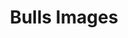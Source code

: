 ---
title: Bulls Images
resources:
- params:
    lot: 0
    tag: '372'
    title: 'Lot 2: Loosli Foreman 372'
  title: 'Lot 2: Loosli Foreman 372'
  src: 372.jpg
- params:
    lot: 0
    tag: '3054'
    title: Tag 3054
  src: 3054_IMG_8010 copy.jpg
- name: LOOSLI FOREMAN 333
  params:
    lot: 1
    tag: '333'
    title: Tag 333
  src: 333_IMG_9796 copy.jpg
  title: 'Lot 1: Loosli Foreman 333'
- name: LOOSLI FOREMAN 372
  params:
    lot: 2
    tag: '372'
    title: Tag 372
  src: 372_IMG_8205 copy.jpg
  title: 'Lot 2: Loosli Foreman 372'
- name: LOOSLI FOREMAN 372
  params:
    lot: 2
    tag: '372'
    title: Tag 372
  src: 372_IMG_8669.jpg
  title: 'Lot 2: Loosli Foreman 372'
- name: LOOSLI PERSEVERANCE 310
  params:
    lot: 3
    tag: '310'
    title: Tag 310
  src: 310_IMG_7865 copy.jpg
  title: 'Lot 3: Loosli Perseverance 310'
- name: LOOSLI PERSEVERANCE 310
  params:
    lot: 3
    tag: '310'
    title: Tag 310
  src: 310_IMG_8510 copy.jpg
  title: 'Lot 3: Loosli Perseverance 310'
- name: LOOSLI PERSEVERANCE 336
  params:
    lot: 4
    tag: '336'
    title: Tag 336
  src: 336_IMG_8126 copy.jpg
  title: 'Lot 4: Loosli Perseverance 336'
- name: LOOSLI FOREMAN 364
  params:
    lot: 5
    tag: '364'
    title: Tag 364
  src: 364_IMG_8104 copy.jpg
  title: 'Lot 5: Loosli Foreman 364'
- name: LOOSLI ULTIMATUM 3135
  params:
    lot: 6
    tag: '313'
    title: Tag 313
  src: 313_IMG_9699 copy.jpg
  title: 'Lot 6: Loosli Ultimatum 3135'
- name: LOOSLI ULTIMATUM 3135
  params:
    lot: 6
    tag: '3135'
    title: Tag 3135
  src: 3135_IMG_8619 copy.jpg
  title: 'Lot 6: Loosli Ultimatum 3135'
- name: LOOSLI FOREMAN 3681
  params:
    lot: 7
    tag: '3681'
    title: Tag 3681
  src: 3681_IMG_8329 copy.jpg
  title: 'Lot 7: Loosli Foreman 3681'
- name: LOOSLI PROFITEER 302
  params:
    lot: 8
    tag: '302'
    title: Tag 302
  src: 302_IMG_7964 copy.jpg
  title: 'Lot 8: Loosli Profiteer 302'
- name: LOOSLI PROFITEER 302
  params:
    lot: 8
    tag: '302'
    title: Tag 302
  src: 302_IMG_8630 copy.jpg
  title: 'Lot 8: Loosli Profiteer 302'
- name: LOOSLI PROFITEER 301
  params:
    lot: 9
    tag: '301'
    title: Tag 301
  src: 301_IMG_9814 copy.jpg
  title: 'Lot 9: Loosli Profiteer 301'
- name: LOOSLI PROFITEER 301
  params:
    lot: 9
    tag: '301'
    title: Tag 301
  src: 301_IMG_8213 copy.jpg
  title: 'Lot 9: Loosli Profiteer 301'
- name: LOOSLI COLLUSION 305
  params:
    lot: 10
    tag: '305'
    title: Tag 305
  src: 305_IMG_8557.jpg
  title: 'Lot 10: Loosli Collusion 305'
- name: LOOSLI PERSEVERANCE 389
  params:
    lot: 11
    tag: '389'
    title: Tag 389
  src: 389_IMG_8318 copy.jpg
  title: 'Lot 11: Loosli Perseverance 389'
- name: LOOSLI AGENT 344
  params:
    lot: 12
    tag: '344'
    title: Tag 344
  src: 344_IMG_8265 copy.jpg
  title: 'Lot 12: Loosli Agent 344'
- name: LOOSLI PERSEVERANCE 359
  params:
    lot: 13
    tag: '359'
    title: Tag 359
  src: 359_IMG_8164 copy.jpg
  title: 'Lot 13: Loosli Perseverance 359'
- name: LOOSLI COLLUSION 3125
  params:
    lot: 15
    tag: '3125'
    title: Tag 3125
  src: 3125_IMG_7905 copy.jpg
  title: 'Lot 15: Loosli Collusion 3125'
- name: LOOSLI PERSEVERANCE 316
  params:
    lot: 16
    tag: '316'
    title: Tag 316
  src: 316_IMG_9547 copy.jpg
  title: 'Lot 16: Loosli Perseverance 316'
- name: LOOSLI ULTIMATUM 3148
  params:
    lot: 17
    tag: '314'
    title: Tag 314
  src: 314_IMG_9386.jpg
  title: 'Lot 17: Loosli Ultimatum 3148'
- name: LOOSLI ULTIMATUM 3148
  params:
    lot: 17
    tag: '3148'
    title: Tag 3148
  src: 3148_IMG_8535.jpg
  title: 'Lot 17: Loosli Ultimatum 3148'
- name: LOOSLI FOREMAN 3117
  params:
    lot: 18
    tag: '3117'
    title: Tag 3117
  src: 3117_IMG_8424 copy.jpg
  title: 'Lot 18: Loosli Foreman 3117'
- name: LOOSLI FOREMAN 3117
  params:
    lot: 18
    tag: '311'
    title: Tag 311
  src: 311_IMG_9126.jpg
  title: 'Lot 18: Loosli Foreman 3117'
- name: LOOSLI PROFITEER 3133
  params:
    lot: 19
    tag: '3133'
    title: Tag 3133
  src: 3133_IMG_9608 copy.jpg
  title: 'Lot 19: Loosli Profiteer 3133'
- name: LOOSLI PERSEVERANCE 384
  params:
    lot: 20
    tag: '384'
    title: Tag 384
  src: 384_IMG_8028 copy.jpg
  title: 'Lot 20: Loosli Perseverance 384'
- name: LOOSLI COLLUSION 346
  params:
    lot: 21
    tag: '346'
    title: Tag 346
  src: 346_IMG_8826 copy.jpg
  title: 'Lot 21: Loosli Collusion 346'
- name: LOOSLI COLLUSION 349
  params:
    lot: 22
    tag: '349'
    title: Tag 349
  src: 349_IMG_9003.jpg
  title: 'Lot 22: Loosli Collusion 349'
- name: LOOSLI FOREMAN 369
  params:
    lot: 23
    tag: '369'
    title: Tag 369
  src: 369_IMG_9671 copy.jpg
  title: 'Lot 23: Loosli Foreman 369'
- name: LOOSLI COLLUSION 323
  params:
    lot: 24
    tag: '323'
    title: Tag 323
  src: 323_IMG_0328.jpg
  title: 'Lot 24: Loosli Collusion 323'
- name: LOOSLI PERSERVERANCE 3107
  params:
    lot: 25
    tag: '3107'
    title: Tag 3107
  src: 3107_IMG_8463.jpg
  title: 'Lot 25: Loosli Perserverance 3107'
- name: LOOSLI FORTUNE 3156
  params:
    lot: 26
    tag: '315'
    title: Tag 315
  src: 315_IMG_0055 copy.jpg
  title: 'Lot 26: Loosli Fortune 3156'
- name: LOOSLI FORTUNE 3156
  params:
    lot: 26
    tag: '3156'
    title: Tag 3156
  src: 3156_IMG_0123 copy.jpg
  title: 'Lot 26: Loosli Fortune 3156'
- name: LOOSLI PERSEVERANCE 358
  params:
    lot: 27
    tag: '358'
    title: Tag 358
  src: 358_IMG_9780 copy.jpg
  title: 'Lot 27: Loosli Perseverance 358'
- name: LOOSLI COLLUSION 303
  params:
    lot: 28
    tag: '303'
    title: Tag 303
  src: 303_IMG_0029 copy.jpg
  title: 'Lot 28: Loosli Collusion 303'
- name: LOOSLI PERSEVERANCE 329
  params:
    lot: 30
    tag: '329'
    title: Tag 329
  src: 329_IMG_9761 copy.jpg
  title: 'Lot 30: Loosli Perseverance 329'
- name: LOOSLI COLLUSION 388
  params:
    lot: 31
    tag: '388'
    title: Tag 388
  src: 388_IMG_0281 copy.jpg
  title: 'Lot 31: Loosli Collusion 388'
- name: LOOSLI PROFITEER 334
  params:
    lot: 32
    tag: '334'
    title: Tag 334
  src: 334_IMG_0099 copy.jpg
  title: 'Lot 32: Loosli Profiteer 334'
- name: LOOSLI COLLUSION 3118
  params:
    lot: 34
    tag: '3118'
    title: Tag 3118
  src: 3118_IMG_9078 copy.jpg
  title: 'Lot 34: Loosli Collusion 3118'
- name: LOOSLI ULTIMATUM 373
  params:
    lot: 35
    tag: '373'
    title: Tag 373
  src: 373_IMG_9465 copy.jpg
  title: 'Lot 35: Loosli Ultimatum 373'
- name: LOOSLI AGENT 3132
  params:
    lot: 36
    tag: '3132'
    title: Tag 3132
  src: 3132_IMG_9925 copy.jpg
  title: 'Lot 36: Loosli Agent 3132'
- name: LOOSLI SPARTACUS 337
  params:
    lot: 37
    tag: '337'
    title: Tag 337
  src: 337_IMG_8917 copy.jpg
  title: 'Lot 37: Loosli Spartacus 337'
- name: LOOSLI BRENNIX 330
  params:
    lot: 38
    tag: '330'
    title: Tag 330
  src: 330_IMG_9895 copy.jpg
  title: 'Lot 38: Loosli Brennix 330'
- name: LOOSLI COLLUSION 360
  params:
    lot: 40
    tag: '360'
    title: Tag 360
  src: 360_IMG_9194 copy.jpg
  title: 'Lot 40: Loosli Collusion 360'
- name: LOOSLI AGENT 31601
  params:
    lot: 41
    tag: '31601'
    title: Tag 31601
  src: 31601_IMG_9865 copy.jpg
  title: 'Lot 41: Loosli Agent 31601'
- name: LOOSLI DELEGATE 339
  params:
    lot: 42
    tag: '339'
    title: Tag 339
  src: 339_IMG_9919 copy.jpg
  title: 'Lot 42: Loosli Delegate 339'
- name: LOOSLI COLLUSION 325
  params:
    lot: 43
    tag: '325'
    title: Tag 325
  src: 325_IMG_9033.jpg
  title: 'Lot 43: Loosli Collusion 325'
- name: LOOSLI COLLUSION 326
  params:
    lot: 44
    tag: '326'
    title: Tag 326
  src: 326_IMG_9573 copy.jpg
  title: 'Lot 44: Loosli Collusion 326'
- name: LOOSLI COLLUSION 317
  params:
    lot: 45
    tag: '317'
    title: Tag 317
  src: 317_IMG_8990.jpg
  title: 'Lot 45: Loosli Collusion 317'
- name: LOOSLI PROFITEER 390
  params:
    lot: 46
    tag: '390'
    title: Tag 390
  src: 390_IMG_0257 copy.jpg
  title: 'Lot 46: Loosli Profiteer 390'
- name: LOOSLI PROPULSION 318
  params:
    lot: 47
    tag: '318'
    title: Tag 318
  src: 318_IMG_9260 copy.jpg
  title: 'Lot 47: Loosli Propulsion 318'
- name: LOOSLI PERSEVERANCE 348
  params:
    lot: 48
    tag: '348'
    title: Tag 348
  src: 348_IMG_8064 copy.jpg
  title: 'Lot 48: Loosli Perseverance 348'
- name: LOOSLI BRENNIX 304
  params:
    lot: 49
    tag: '304'
    title: Tag 304
  src: 304_IMG_0147 copy.jpg
  title: 'Lot 49: Loosli Brennix 304'
- name: LOOSLI SPRINT 3167
  params:
    lot: 50
    tag: '3167'
    title: Tag 3167
  src: 3167_IMG_8818 copy.jpg
  title: 'Lot 50: Loosli Sprint 3167'
- name: LOOSLI PERSEVERANCE 3124
  params:
    lot: 59
    tag: '3124'
    title: Tag 3124
  src: 3124_IMG_9156.jpg
  title: 'Lot 59: Loosli Perseverance 3124'
- name: LOOSLI PERSEVERANCE 362
  params:
    lot: 61
    tag: '362'
    title: Tag 362
  src: 362_IMG_9871 copy.jpg
  title: 'Lot 61: Loosli Perseverance 362'
- name: LOOSLI PROPULSION 370
  params:
    lot: 62
    tag: '370'
    title: Tag 370
  src: 370_IMG_9296 copy.jpg
  title: 'Lot 62: Loosli Propulsion 370'
- name: LOOSLI PROFITEER 335
  params:
    lot: 64
    tag: '335'
    title: Tag 335
  src: 335_IMG_8724 copy.jpg
  title: 'Lot 64: Loosli Profiteer 335'
- name: LOOSLI MISSION 392
  params:
    lot: 65
    tag: '392'
    title: Tag 392
  src: 392_IMG_9277 copy.jpg
  title: 'Lot 65: Loosli Mission 392'
- name: LOOSLI COLLUSION 306
  params:
    lot: 67
    tag: '306'
    title: Tag 306
  src: 306_IMG_9234 copy.jpg
  title: 'Lot 67: Loosli Collusion 306'
- name: LOOSLI PERSEVERANCE 3127
  params:
    lot: 70
    tag: '3127'
    title: Tag 3127
  src: 3127_IMG_0073 copy.jpg
  title: 'Lot 70: Loosli Perseverance 3127'
- name: LOOSLI ULTIMATUM 3122
  params:
    lot: 73
    tag: '3122'
    title: Tag 3122
  src: 3122_IMG_8603.jpg
  title: 'Lot 73: Loosli Ultimatum 3122'
- name: LOOSLI COLLUSION 382
  params:
    lot: 76
    tag: '382'
    title: Tag 382
  src: 382_IMG_9505 copy.jpg
  title: 'Lot 76: Loosli Collusion 382'
- name: LOOSLI PERSEVERANCE 399
  params:
    lot: 77
    tag: '399'
    title: Tag 399
  src: 399_IMG_0162 copy.jpg
  title: 'Lot 77: Loosli Perseverance 399'
- name: LOOSLI FOREMAN 385
  params:
    lot: 78
    tag: '385'
    title: Tag 385
  src: 385_IMG_0130 copy.jpg
  title: 'Lot 78: Loosli Foreman 385'
- name: LOOSLI SUPREMACY 3150
  params:
    lot: 79
    tag: '3150'
    title: Tag 3150
  src: 3150_IMG_9963 copy.jpg
  title: 'Lot 79: Loosli Supremacy 3150'
- name: LOOSLI ULTIMATUM 3153
  params:
    lot: 81
    tag: '3153'
    title: Tag 3153
  src: 3153_IMG_9145.jpg
  title: 'Lot 81: Loosli Ultimatum 3153'
- name: LOOSLI TRIAD 915 308
  params:
    lot: 83
    tag: '308'
    title: Tag 308
  src: 308_IMG_9421 copy.jpg
  title: 'Lot 83: Loosli Triad 915 308'
- name: LOOSLI PERSEVERANCE 386
  params:
    lot: 91
    tag: '386'
    title: Tag 386
  src: 386_IMG_9977 copy.jpg
  title: 'Lot 91: Loosli Perseverance 386'
- name: LOOSLI FOREMAN 374
  params:
    lot: 100
    tag: '374'
    title: Tag 374
  src: 374_IMG_8936.jpg
  title: 'Lot 100: Loosli Foreman 374'
- name: LOOSLI DELEGATE 361
  params:
    lot: 101
    tag: '361'
    title: Tag 361
  src: 361_IMG_9999 copy.jpg
  title: 'Lot 101: Loosli Delegate 361'
- name: LOOSLI PROFITEER 3115
  params:
    lot: 102
    tag: '3115'
    title: Tag 3115
  src: 3115_IMG_0365.jpg
  title: 'Lot 102: Loosli Profiteer 3115'
- name: LOOSLI SPRINT 3169
  params:
    lot: 103
    tag: '3169'
    title: Tag 3169
  src: 3169_IMG_9746 copy.jpg
  title: 'Lot 103: Loosli Sprint 3169'

---